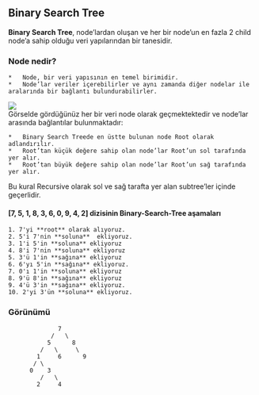 ## Binary Search Tree <br>
**Binary Search Tree**, node’lardan oluşan ve her bir node’un en fazla 2 child node’a sahip olduğu veri yapılarından bir tanesidir.
### Node nedir? 
    *   Node, bir veri yapısının en temel birimidir.
    *   Node’lar veriler içerebilirler ve aynı zamanda diğer nodelar ile aralarında bir bağlantı bulundurabilirler.
![](https://miro.medium.com/v2/resize:fit:640/format:webp/0*LE91GmAfrWD71cR0.png)   
Görselde gördüğünüz her bir veri node olarak geçmektektedir ve node’lar arasında bağlantılar bulunmaktadır:

    *   Binary Search Treede en üstte bulunan node Root olarak adlandırılır.
    *   Root’tan küçük değere sahip olan node’lar Root’un sol tarafında yer alır.
    *   Root’tan büyük değere sahip olan node’lar Root’un sağ tarafında yer alır.
Bu kural Recursive olarak sol ve sağ tarafta yer alan subtree’ler içinde geçerlidir.<br>
#### [7, 5, 1, 8, 3, 6, 0, 9, 4, 2] dizisinin Binary-Search-Tree aşamaları<br>
    1. 7'yi **root** olarak alıyoruz.
    2. 5'i 7'nin **soluna**  ekliyoruz.
    3. 1'i 5'in **soluna** ekliyoruz
    4. 8'i 7'nin **soluna** ekliyoruz
    5. 3'ü 1'in **sağına** ekliyoruz
    6. 6'yı 5'in **sağına** ekliyoruz.
    7. 0'ı 1'in **soluna** ekliyoruz
    8. 9'ü 8'in **sağına** ekliyoruz
    9. 4'ü 3'in **sağına** ekliyoruz.
    10. 2'yi 3'ün **soluna** ekliyoruz.

### Görünümü
                  7
                /   \
               5      8
             /   \     \
            1     6      9
           / \
          0    3
             /   \         
            2     4